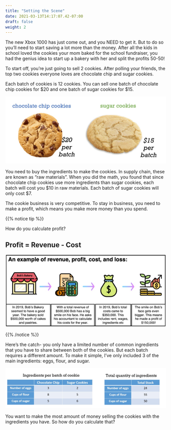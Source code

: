 ```yaml
---
title: "Setting the Scene"
date: 2021-03-13T14:17:07.42-07:00
draft: false
weight: 2
---
```


The new Xbox 1000 has just come out, and you NEED to get it. But to do so you’ll need to start saving a lot more than the money. After all the kids in school loved the cookies your mom baked for the school fundraiser, you had the genius idea to start up a bakery with her and split the profits 50-50!  

To start off, you’re just going to sell 2 cookies. After polling your friends, the top two cookies everyone loves are chocolate chip and sugar cookies.

Each batch of cookies is 12 cookies. You can sell one batch of chocolate chip cookies for $20 and one batch of sugar cookies for $15.


![Picture of chocolate chip cookie that says $20, and a picture of a sugar cookie that says $15](img/cookie_price.jpg)


You need to buy the ingredients to make the cookies. In supply chain, these are known as “raw materials”. When you did the math, you found that since chocolate chip cookies use more ingredients than sugar cookies, each batch will cost you $10 in raw materials. Each batch of sugar cookies will only cost $7. 

The cookie business is very competitive. To stay in business, you need to make a profit, which means you make more money than you spend. 

{{% notice tip %}}

How do you calculate profit?
## Profit = Revenue - Cost

![Image with example of profit in terms of revenue and costs](img/profit.jpg)

{{% /notice %}}

Here’s the catch- you only have a limited number of common ingredients that you have to share between both of the cookies. But each batch requires a different amount. To make it simple, I’ve only included 3 of the main ingredients: eggs, flour, and sugar. 

![Table view of all constraints](img/constraints_chart.jpg)

You want to make the most amount of money selling the cookies with the ingredients you have. So how do you calculate that?





